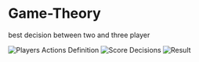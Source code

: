 # Game-Theory
best decision between two and three player

![Players Actions Definition](https://s17.picofile.com/file/8413805484/Game_Theory1.png)
![Score Decisions](https://s16.picofile.com/file/8413807350/Game_Theory_2.png)
![Result](https://s16.picofile.com/file/8413807250/Game_Theory_3.png)
